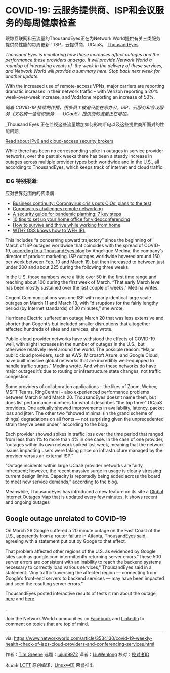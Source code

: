 [#]: collector: (lujun9972)
[#]: translator: (011011100010110101101111)
[#]: reviewer: ( )
[#]: publisher: ( )
[#]: url: ( )
[#]: subject: (COVID-19: Weekly health check of ISPs, cloud providers and conferencing services)
[#]: via: (https://www.networkworld.com/article/3534130/covid-19-weekly-health-check-of-isps-cloud-providers-and-conferencing-services.html)
[#]: author: (Tim Greene https://www.networkworld.com/author/Tim-Greene/)

COVID-19: 云服务提供商、ISP和会议服务的每周健康检查
======
跟踪互联网和云流量的ThousandEyes正在为Network World提供有关三类服务提供商性能的每周更新：ISP，云提供商，UCaaS。
[ThousandEyes][1]

_Thousand Eyes is monitoring how these increases affect outages and the performance these providers undergo. It will provide Network World a roundup of interesting events of  the week in the delivery of these services, and Network World will provide a summary here. Stop back next week for another update._

With the increased use of remote-access VPNs, major carriers are reporting dramatic increases in their network traffic – with Verizon reporting a 20% week-over-week increase, and Vodafone reporting an increase of 50%.

_随着 COVID-19 持续的传播，很多员工被迫只能在家办公，ISP、云服务和会议服务（又名统一通信即服务——UCaaS）提供商的流量正在增加。_

_Thousand Eyes 正在监视这些流量增加如何影响断电以及这些提供商所面对的性能问题。

[Read about IPv6 and cloud-access security brokers][2]

While there has been no corresponding spike in outages in service provider networks, over the past six weeks there has been a steady increase in outages across multiple provider types both worldwide and in the U.S., all according to ThousandEyes, which keeps track of internet and cloud traffic.

### IDG 特别报道:

应对世界范围内的传染病

  * [Business continuity: Coronavirus crisis puts CIOs’ plans to the test][3]
  * [Coronavirus challenges remote networking][4]
  * [A security guide for pandemic planning: 7 key steps][5]
  * [10 tips to set up your home office for videoconferencing][6]
  * [How to survive and thrive while working from home][7]
  * [WTH? OSS knows how to WFH IRL][8]



This includes “a concerning upward trajectory” since the beginning of March of ISP outages worldwide that coincides with the spread of COVID-19, [according to a ThousandEyes blog][9] by Angelique Medina, the company’s director of product marketing. ISP outages worldwide hovered around 150 per week between Feb. 10 and March 19, but then increased to between just under 200 and about 225 during the following three weeks.

In the U.S. those numbers were a little over 50 in the first time range and reaching about 100 during the first week of March. “That early March level has been mostly sustained over the last couple of weeks,” Medina writes.

Cogent Communications was one ISP with nearly identical large scale outages on March 11 and March 18, with “disruptions for the fairly lengthy period (by Internet standards) of 30 minutes,” she wrote.

[][10]

Hurricane Electric suffered an outage March 20 that was less extensive and shorter than Cogent’s but included smaller disruptions that altogether affected hundreds of sites and services, she wrote.

Public-cloud provider networks have withstood the effects of COVID-19 well, with slight increases in the number of outages in the U.S., but otherwise relatively level around the world. The possible reason: “Major public cloud providers, such as AWS, Microsoft Azure, and Google Cloud, have built massive global networks that are incredibly well-equipped to handle traffic surges,” Medina wrote. And when these networks do have major outages it’s due to routing or infrastructure state changes, not traffic congestion.

Some providers of collaboration applications – the likes of Zoom, Webex, MSFT Teams, RingCentral – also experienced performance problems between March 9 and March 20. ThousandEyes doesn’t name them, but does list performance numbers for what it describes “the top three” UCaaS providers. One actually showed improvements in availability, latency, packet loss and jitter. The other two “showed minimal (in the grand scheme of things) degradations on all fronts — not surprising given the unprecedented strain they’ve been under,” according to the blog.

Each provider showed spikes in traffic loss over the time period that ranged from less than 1% to more than 4% in one case. In the case of one provider, “outages within its own network spiked last week, meaning that the network issues impacting users were taking place on infrastructure managed by the provider versus an external ISP.”

“Outage incidents within large UCaaS provider networks are fairly infrequent; however, the recent massive surge in usage is clearly stressing current design limits. Capacity is reportedly being added across the board to meet new service demands,” according to the blog.

Meanwhile, ThousandEyes has introduced a new feature on its site a [Global Internet Outages Map][1] that is updated every few minutes. It shows recent and ongoing outages

## Google outage unrelated to COVID-19

On March 26 Google suffered a 20 minute outage on the East Coast of the U.S., apparently from a router failure in Atlanta, ThousandEyes said, agreeing with a statement put out by Googe to that effect.

That problem affected other regions of the U.S. as evidenced by Google sites such as google.com intermittently returning server errors."These 500 server errors are consistent with an inability to reach the backend systems necessary to correctly load various services," ThousandEyes said in a statement. "Any traffic traversing the affected region — connecting from Google’s front-end servers to backend services — may have been impacted and seen the resulting server errors."

ThousandEyes posted interactive results of tests it ran about the outage [here][11] and [here][12].

.

Join the Network World communities on [Facebook][13] and [LinkedIn][14] to comment on topics that are top of mind.

--------------------------------------------------------------------------------

via: https://www.networkworld.com/article/3534130/covid-19-weekly-health-check-of-isps-cloud-providers-and-conferencing-services.html

作者：[Tim Greene][a]
选题：[lujun9972][b]
译者：[LiuWenlong](https://github.com/011011100010110101101111)
校对：[校对者ID](https://github.com/校对者ID)

本文由 [LCTT](https://github.com/LCTT/TranslateProject) 原创编译，[Linux中国](https://linux.cn/) 荣誉推出

[a]: https://www.networkworld.com/author/Tim-Greene/
[b]: https://github.com/lujun9972
[1]: https://www.thousandeyes.com/outages
[2]: https://www.networkworld.com/article/3391380/does-your-cloud-access-security-broker-support-ipv6-it-should.html
[3]: https://www.cio.com/article/3532899/business-continuity-coronavirus-crisis-puts-cios-plans-to-the-test.html
[4]: https://www.networkworld.com/article/3532440/coronavirus-challenges-remote-networking.html
[5]: https://www.csoonline.com/article/3528878/a-security-guide-for-pandemic-planning-7-key-steps.html
[6]: https://www.computerworld.com/article/3250684/10-tips-to-set-up-your-home-office-for-videoconferencing.html
[7]: https://www.computerworld.com/article/3532283/how-to-survive-and-thrive-while-working-from-home.html
[8]: https://www.infoworld.com/article/3533050/wth-oss-knows-how-to-wfh-irl.html
[9]: https://blog.thousandeyes.com/internet-health-during-covid-19/
[10]: https://www.networkworld.com/blog/itaas-and-the-corporate-storage-technology/?utm_source=IDG&utm_medium=promotions&utm_campaign=HPE22140&utm_content=sidebar (ITAAS and Corporate Storage Strategy)
[11]: https://agisi.share.thousandeyes.com/view/endpoint-agent/?roundId=1585237800&metric=loss&scenarioId=eyebrowNetwork&filters=%7B%22filters%22:%7B%22domain%22:%5B%22google.com%22%5D,%22geonameId%22:%5B4148757,4180439,4459467,4460243,4509177,4671240,4744709,4744870,4887398,4890864,4930956,5099836,5110266,5110302,5128581,5145476,5150529,5282804,5786882%5D%7D%7D&page=0,0&grouping=BY_NETWORK,BY_DOMAIN
[12]: https://ythkurgdz.share.thousandeyes.com/view/tests/?roundId=1585236900&metric=availability&scenarioId=httpServer&testId=1283781
[13]: https://www.facebook.com/NetworkWorld/
[14]: https://www.linkedin.com/company/network-world
